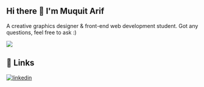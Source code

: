 ## Hi there 👋 I'm Muquit Arif

A creative graphics designer & front-end web development student. 
Got any questions, feel free to ask :)

![](https://komarev.com/ghpvc/?username=muquitarif&color=green)

## 🔗 Links
[![linkedin](https://img.shields.io/badge/linkedin-0A66C2?style=for-the-badge&logo=linkedin&logoColor=white)](https://www.linkedin.com/in/muquit-arif)






